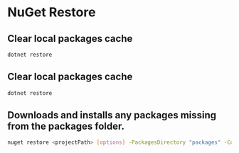 # NuGet Restore

## Clear local packages cache

```bash 
dotnet restore
```

## Clear local packages cache

```bash 
dotnet restore
```

## Downloads and installs any packages missing from the packages folder. 
```bash 
nuget restore <projectPath> [options] -PackagesDirectory "packages" -ConfigFile "nuget.config" -Verbosity detailed 
```
